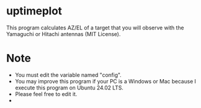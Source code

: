 # uptimeplot
This program calculates AZ/EL of a target that you will observe with the Yamaguchi or Hitachi antennas (MIT License).

# Note
- You must edit the variable named "config".
- You may improve this program if your PC is a Windows or Mac because I execute this program on Ubuntu 24.02 LTS.
- Please feel free to edit it.
- 
